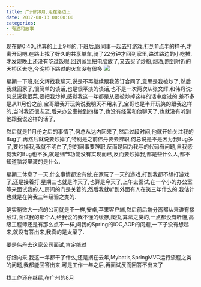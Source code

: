 ```yaml
---
title: 广州的8月,走在路边上
date: 2017-08-13 00:00:00
categories: 
- 有酒和故事
---
```


现在是0:40,,也算的上上9号的,下班后,跟同事一起去打游戏,打到11点半的样子,才离开网吧,在路上找了好久的共享单车,骑了22分钟才回到家里,路过路边的小吃摊,才发现晚上还没有吃过饭呢,回到家里把电脑放了,又去买了炒粉,烟酒,跑到附近的天桥区去吃,今晚桥下路过的火车没有很多
![](https://blog-anthony.s3-ap-northeast-1.amazonaws.com/blog/copy_20201213150947.jpeg)
<!-- more -->
星期一下班,张文辉找我聊天,说是不再继续跟我签订合同了,意思是我被炒了,然后我就回家了,很简单的谈话,也是很平淡的谈话,也不是一次两次从张文辉,和伟丹说:何总说我很菜,要把我炒掉,感觉我这一年都是从要被炒掉这样的话中度过的,差不多是从11月份之前,宝哥跟我开玩笑说我明天不用来了,宝哥也是半开玩笑的跟我这样的,当时我还很忐忑,后来办公室搬到四楼了,也没有经常和他聊天了,也就没有听到他跟我说这样的话了,

然后就是11月份之后的事情了,何总从达内回来了,然后过段时间,他就开始关注我的Bug了,再然后就说要炒掉了,特别是之前伟丹要去辞职,何总说是不是因为我Bug多了,要炒掉我,我就不明白了,别的同事要辞职,反而是因为我写的代码有问题,自我感觉我的Bug也不多,就是细节功能没有实现而已,反而要炒掉我,都是些什么人,都不知道脑袋里装的是什么.

星期二休息了一天,什么事情都没有做,在家玩了一天的游戏,打到我都不想打游戏了,还是接着打,星期三也就是昨天了,也算是今天了,上午去面试,在一个小的办公室等来面试我的人,房间的门是关着的,然后我就听到外面有人在笑三年什么的,我估计也就是在笑我三年经验之类的.

确实稍微大一点的公司就是不一样,安卓,苹果客户端,然后前后端分离都从来诶有接触过,面试我的那个人,给我说的我不懂的缓存,爬虫,算法之类的,一点都没有听懂,高级工程师还是有那么点不一样,问我的Spring的IOC,AOP的问题,一下子没有想起来,就没有答出来,我真的是太菜了.

要是伟丹去这家公司面试,肯定能过

仔细向来,我这一年都干了什么,还是搁在去年,Mybatis,SpringMVC运行流程之类的问题,我都能回答出来,可是工作一年之后,再面试反而回答不出来了

找工作还在继续,在广州的8月


